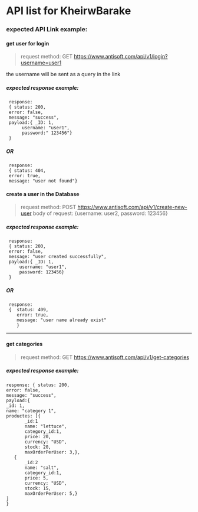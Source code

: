 # API list for KheirwBarake

### expected API Link example:

#### get user for login
> request method: GET
> https://www.antisoft.com/api/v1/login?username=user1

the username will be sent as a query in the link

##### expected response example:
 ```json:
  response:
  { status: 200,
  error: false,
  message: "success",
  payload:{ _ID: 1,
	   username: "user1",
	   password:" 123456"}
  }
  ```
##### OR 
```json:
 response: 
 { status: 404, 
 error: true, 
 message: "user not found"}
```

#### create a user in the Database

> request method: POST
> https://www.antisoft.com/api/v1/create-new-user
> body of request: {username: user2, password: 123456}

##### expected response example:
 ```json:
  response:
  { status: 200, 
  error: false,
  message: "user created successfully",
  payload:{ _ID: 1, 
	  username: "user1", 
	  password: 123456}
  }
  ```
##### OR 
```json:
 response: 
 {  status: 409, 
	error: true,
	message: "user name already exist"
	}
```

---------------
#### get categories
> request method: GET
> https://www.antisoft.com/api/v1/get-categories

 ##### expected response example:
 ```json: 
response: { status: 200, 
error: false,
message: "success",
payload:{ 
_id: 1,
name: "category 1",
productes: [{
		_id:1
		name: "lettuce",
		category_id:1,
		price: 20,
		currency: "USD",
		stock: 20,
		maxOrderPerUser: 3,},
	{
		_id:2
		name: "salt",
		category_id:1,
		price: 5,
		currency: "USD",
		stock: 15,
		maxOrderPerUser: 5,}
]
}
```
